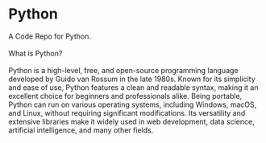 # Python
A Code Repo for Python.
<br>
<br>
What is Python?
<br>
<br>
Python is a high-level, free, and open-source programming language developed by Guido van Rossum in the late 1980s. Known for its simplicity and ease of use, Python features a clean and readable syntax, making it an excellent choice for beginners and professionals alike. Being portable, Python can run on various operating systems, including Windows, macOS, and Linux, without requiring significant modifications. Its versatility and extensive libraries make it widely used in web development, data science, artificial intelligence, and many other fields.

